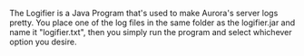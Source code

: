 The Logifier is a Java Program that's used to make Aurora's server logs pretty. You place one of the log files in the same folder as the logifier.jar and name it "logifier.txt", then you simply run the program and select whichever option you desire.
